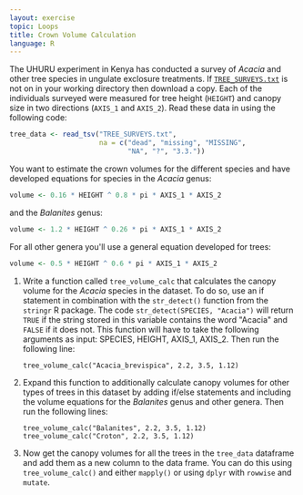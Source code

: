 ```yaml
---
layout: exercise
topic: Loops
title: Crown Volume Calculation
language: R
---
```


The UHURU experiment in
Kenya has conducted a survey of *Acacia* and other tree species in ungulate
exclosure treatments. If [`TREE_SURVEYS.txt`](https://ndownloader.figshare.com/files/5629536)
is not on in your working directory then download a copy.
Each of the individuals surveyed were
measured for tree height (`HEIGHT`) and canopy size in two directions (`AXIS_1`
and `AXIS_2`). Read these data in using the following code: 

```r
tree_data <- read_tsv("TREE_SURVEYS.txt",
                      na = c("dead", "missing", "MISSING",
                             "NA", "?", "3.3."))
```

You want to estimate the crown volumes for the different species and have
developed equations for species in the *Acacia* genus:

```r
volume <- 0.16 * HEIGHT ^ 0.8 * pi * AXIS_1 * AXIS_2
```

and the *Balanites* genus:

```r
volume <- 1.2 * HEIGHT ^ 0.26 * pi * AXIS_1 * AXIS_2
```

For all other genera you'll use a general equation developed for trees:

```r
volume <- 0.5 * HEIGHT ^ 0.6 * pi * AXIS_1 * AXIS_2
```

1. Write a function called `tree_volume_calc` that calculates the canopy volume for the *Acacia* species in the dataset. To do so, use an if statement in combination with the `str_detect()` function from the `stringr` R package. The code `str_detect(SPECIES, "Acacia")` will return `TRUE` if the string stored in this variable contains the word "Acacia" and `FALSE` if it does not. This function will have to take the following arguments as input: SPECIES, HEIGHT, AXIS_1, AXIS_2. Then run the following line: 

	`tree_volume_calc("Acacia_brevispica", 2.2, 3.5, 1.12)`

2. Expand this function to additionally calculate canopy volumes for other types of trees in this dataset by adding if/else statements and including the volume equations for the *Balanites* genus and other genera. Then run the following lines: 

	`tree_volume_calc("Balanites", 2.2, 3.5, 1.12)`
	`tree_volume_calc("Croton", 2.2, 3.5, 1.12)`

3. Now get the canopy volumes for all the trees in the `tree_data` dataframe and add them as a new column to the data frame. You can do this using `tree_volume_calc()` and either `mapply()` or using `dplyr` with `rowwise` and `mutate`. 

